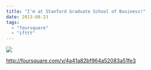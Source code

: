 ```yaml
---
title: "I'm at Stanford Graduate School of Business!"
date: 2013-08-23
tags: 
  - "foursquare"
  - "ifttt"
---
```


![](images/staticmap?center=37.427893708569165,-122.16198205947876&zoom=16&size=710x440&maptype=roadmap&sensor=false&markers=color:red%7C37.427893708569165,-122.16198205947876)  
  
http://foursquare.com/v/4a41a82bf964a52083a51fe3
